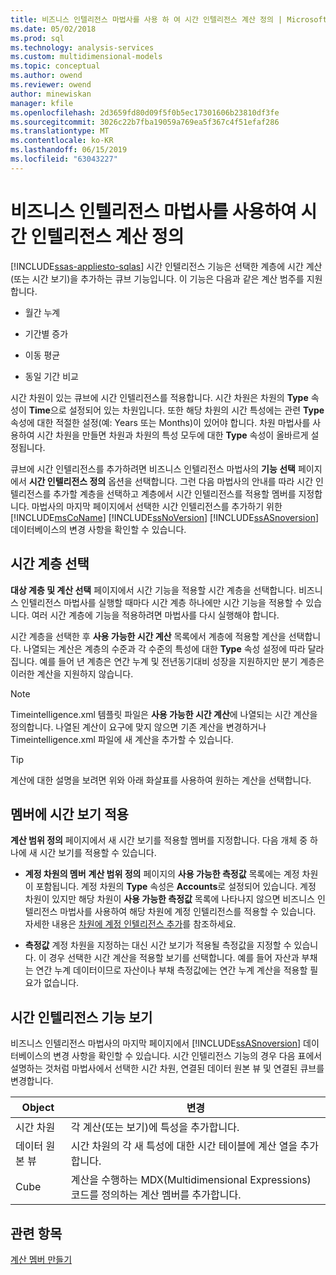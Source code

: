```yaml
---
title: 비즈니스 인텔리전스 마법사를 사용 하 여 시간 인텔리전스 계산 정의 | Microsoft Docs
ms.date: 05/02/2018
ms.prod: sql
ms.technology: analysis-services
ms.custom: multidimensional-models
ms.topic: conceptual
ms.author: owend
ms.reviewer: owend
author: minewiskan
manager: kfile
ms.openlocfilehash: 2d3659fd80d09f5f0b5ec17301606b23810df3fe
ms.sourcegitcommit: 3026c22b7fba19059a769ea5f367c4f51efaf286
ms.translationtype: MT
ms.contentlocale: ko-KR
ms.lasthandoff: 06/15/2019
ms.locfileid: "63043227"
---
```

# <a name="define-time-intelligence-calculations-using-the-business-intelligence-wizard"></a>비즈니스 인텔리전스 마법사를 사용하여 시간 인텔리전스 계산 정의
[!INCLUDE[ssas-appliesto-sqlas](../../includes/ssas-appliesto-sqlas.md)]
  시간 인텔리전스 기능은 선택한 계층에 시간 계산(또는 시간 보기)을 추가하는 큐브 기능입니다. 이 기능은 다음과 같은 계산 범주를 지원합니다.  
  
-   월간 누계  
  
-   기간별 증가  
  
-   이동 평균  
  
-   동일 기간 비교  
  
 시간 차원이 있는 큐브에 시간 인텔리전스를 적용합니다. 시간 차원은 차원의 **Type** 속성이 **Time**으로 설정되어 있는 차원입니다. 또한 해당 차원의 시간 특성에는 관련 **Type** 속성에 대한 적절한 설정(예: Years 또는 Months)이 있어야 합니다. 차원 마법사를 사용하여 시간 차원을 만들면 차원과 차원의 특성 모두에 대한 **Type** 속성이 올바르게 설정됩니다.  
  
 큐브에 시간 인텔리전스를 추가하려면 비즈니스 인텔리전스 마법사의 **기능 선택** 페이지에서 **시간 인텔리전스 정의** 옵션을 선택합니다. 그런 다음 마법사의 안내를 따라 시간 인텔리전스를 추가할 계층을 선택하고 계층에서 시간 인텔리전스를 적용할 멤버를 지정합니다. 마법사의 마지막 페이지에서 선택한 시간 인텔리전스를 추가하기 위한 [!INCLUDE[msCoName](../../includes/msconame-md.md)] [!INCLUDE[ssNoVersion](../../includes/ssnoversion-md.md)] [!INCLUDE[ssASnoversion](../../includes/ssasnoversion-md.md)] 데이터베이스의 변경 사항을 확인할 수 있습니다.  
  
## <a name="selecting-a-time-hierarchy"></a>시간 계층 선택  
 **대상 계층 및 계산 선택** 페이지에서 시간 기능을 적용할 시간 계층을 선택합니다. 비즈니스 인텔리전스 마법사를 실행할 때마다 시간 계층 하나에만 시간 기능을 적용할 수 있습니다. 여러 시간 계층에 기능을 적용하려면 마법사를 다시 실행해야 합니다.  
  
 시간 계층을 선택한 후 **사용 가능한 시간 계산** 목록에서 계층에 적용할 계산을 선택합니다. 나열되는 계산은 계층의 수준과 각 수준의 특성에 대한 **Type** 속성 설정에 따라 달라집니다. 예를 들어 년 계층은 연간 누계 및 전년동기대비 성장을 지원하지만 분기 계층은 이러한 계산을 지원하지 않습니다.  
  
> [!NOTE]  
>  Timeintelligence.xml 템플릿 파일은 **사용 가능한 시간 계산**에 나열되는 시간 계산을 정의합니다. 나열된 계산이 요구에 맞지 않으면 기존 계산을 변경하거나 Timeintelligence.xml 파일에 새 계산을 추가할 수 있습니다.  
  
> [!TIP]  
>  계산에 대한 설명을 보려면 위와 아래 화살표를 사용하여 원하는 계산을 선택합니다.  
  
## <a name="apply-time-views-to-members"></a>멤버에 시간 보기 적용  
 **계산 범위 정의** 페이지에서 새 시간 보기를 적용할 멤버를 지정합니다. 다음 개체 중 하나에 새 시간 보기를 적용할 수 있습니다.  
  
-   **계정 차원의 멤버**   **계산 범위 정의** 페이지의 **사용 가능한 측정값** 목록에는 계정 차원이 포함됩니다. 계정 차원의 **Type** 속성은 **Accounts**로 설정되어 있습니다. 계정 차원이 있지만 해당 차원이 **사용 가능한 측정값** 목록에 나타나지 않으면 비즈니스 인텔리전스 마법사를 사용하여 해당 차원에 계정 인텔리전스를 적용할 수 있습니다. 자세한 내용은 [차원에 계정 인텔리전스 추가](../../analysis-services/multidimensional-models/bi-wizard-add-account-intelligence-to-a-dimension.md)를 참조하세요.  
  
-   **측정값** 계정 차원을 지정하는 대신 시간 보기가 적용될 측정값을 지정할 수 있습니다. 이 경우 선택한 시간 계산을 적용할 보기를 선택합니다. 예를 들어 자산과 부채는 연간 누계 데이터이므로 자산이나 부채 측정값에는 연간 누계 계산을 적용할 필요가 없습니다.  
  
## <a name="viewing-the-time-intelligence-enhancement"></a>시간 인텔리전스 기능 보기  
 비즈니스 인텔리전스 마법사의 마지막 페이지에서 [!INCLUDE[ssASnoversion](../../includes/ssasnoversion-md.md)] 데이터베이스의 변경 사항을 확인할 수 있습니다. 시간 인텔리전스 기능의 경우 다음 표에서 설명하는 것처럼 마법사에서 선택한 시간 차원, 연결된 데이터 원본 뷰 및 연결된 큐브를 변경합니다.  
  
|Object|변경|  
|------------|------------|  
|시간 차원|각 계산(또는 보기)에 특성을 추가합니다.|  
|데이터 원본 뷰|시간 차원의 각 새 특성에 대한 시간 테이블에 계산 열을 추가합니다.|  
|Cube|계산을 수행하는 MDX(Multidimensional Expressions) 코드를 정의하는 계산 멤버를 추가합니다.|  
  
## <a name="see-also"></a>관련 항목  
 [계산 멤버 만들기](../../analysis-services/multidimensional-models/create-calculated-members.md)  
  
  
